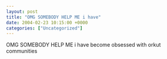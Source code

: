 ```yaml
---
layout: post
title: "OMG SOMEBODY HELP ME i have"
date: 2004-02-23 10:15:00 +0000
categories: ["Uncategorized"]
---
```


OMG SOMEBODY HELP ME i have become obsessed with orkut communities